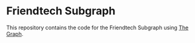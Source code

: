 # Friendtech Subgraph

This repository contains the code for the Friendtech Subgraph using [The Graph](https://thegraph.com/).
